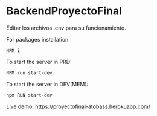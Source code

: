 # BackendProyectoFinal

Editar los archivos .env para su funcionamiento. 

For packages installation: 
```
NPM i
```


To start the server in PRD:
```
NPM run start-dev
```


To start the server in DEV(MEM):
```
npm RUN start-dev
```

Live demo:
https://proyectofinal-atobass.herokuapp.com/
